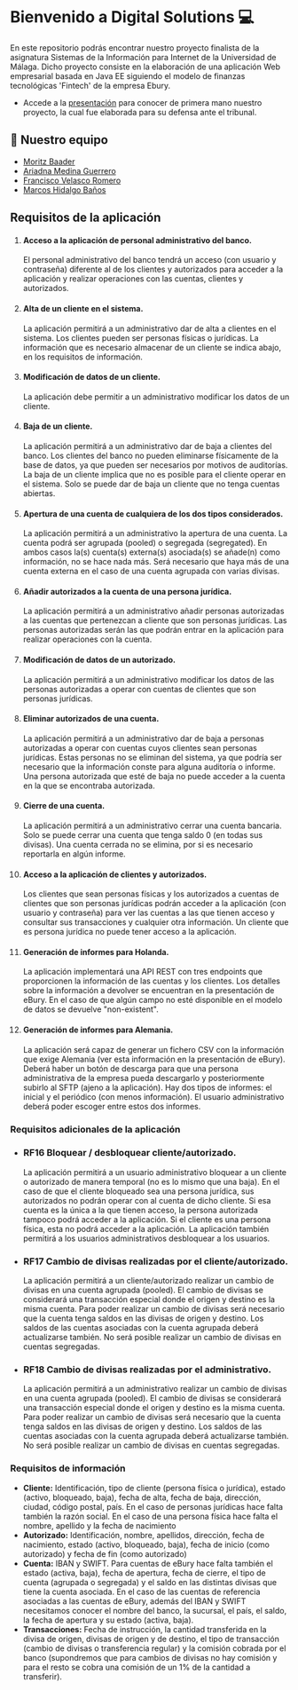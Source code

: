 # Bienvenido a Digital Solutions :computer: 
En este repositorio podrás encontrar nuestro proyecto finalista de la asignatura Sistemas de la Información para Internet de la Universidad de Málaga. Dicho proyecto consiste en la elaboración de una aplicación Web empresarial basada en Java EE siguiendo el modelo de finanzas tecnológicas 'Fintech' de la empresa Ebury.
- Accede a la [presentación](https://github.com/MoritzB112/Digital-Solutions/blob/main/Presentation%20Slides/Slides%20Digital%20Solutions.pdf) para conocer de primera mano nuestro proyecto, la cual fue elaborada para su defensa ante el tribunal.

## 📌 Nuestro equipo
- [Moritz Baader](https://github.com/MoritzB112)
- [Ariadna Medina Guerrero](https://github.com/Ariadna-Medina)
- [Francisco Velasco Romero](https://github.com/franVR10)
- [Marcos Hidalgo Baños](https://github.com/MarkosHB)

## Requisitos de la aplicación
1)	#### **Acceso a la aplicación de personal administrativo del banco.** <br> 
      El personal administrativo del banco tendrá un acceso (con usuario y contraseña) diferente al de los clientes y autorizados para acceder a la aplicación y realizar operaciones con las cuentas, clientes y autorizados.
2)	#### **Alta de un cliente en el sistema.** <br> 
      La aplicación permitirá a un administrativo dar de alta a clientes en el sistema. Los clientes pueden ser personas físicas o jurídicas. La información que es necesario almacenar de un cliente se indica abajo, en los requisitos de información.
3)	#### **Modificación de datos de un cliente.** <br> 
      La aplicación debe permitir a un administrativo modificar los datos de un cliente.
4)	#### **Baja de un cliente.** <br> 
      La aplicación permitirá a un administrativo dar de baja a clientes del banco. Los clientes del banco no pueden eliminarse físicamente de la base de datos, ya que pueden ser necesarios por motivos de auditorías. La baja de un cliente implica que no es posible para el cliente operar en el sistema. Solo se puede dar de baja un cliente que no tenga cuentas abiertas.
5)	#### **Apertura de una cuenta de cualquiera de los dos tipos considerados.** <br> 
      La aplicación permitirá a un administrativo la apertura de una cuenta. La cuenta podrá ser agrupada (pooled) o segregada (segregated). En ambos casos la(s) cuenta(s) externa(s) asociada(s) se añade(n) como información, no se hace nada más. Será necesario que haya más de una cuenta externa en el caso de una cuenta agrupada con varias divisas.
6)	#### **Añadir autorizados a la cuenta de una persona jurídica.** <br> 
      La aplicación permitirá a un administrativo añadir personas autorizadas a las cuentas que pertenezcan a cliente que son personas jurídicas. Las personas autorizadas serán las que podrán entrar en la aplicación para realizar operaciones con la cuenta.
7)	#### **Modificación de datos de un autorizado.** <br> 
      La aplicación permitirá a un administrativo modificar los datos de las personas autorizadas a operar con cuentas de clientes que son personas jurídicas.
8)	#### **Eliminar autorizados de una cuenta.** <br>
      La aplicación permitirá a un administrativo dar de baja a personas autorizadas a operar con cuentas cuyos clientes sean personas jurídicas. Estas personas no se eliminan del sistema, ya que podría ser necesario que la información conste para alguna auditoría o informe. Una persona autorizada que esté de baja no puede acceder a la cuenta en la que se encontraba autorizada.
9)	#### **Cierre de una cuenta.** <br>
      La aplicación permitirá a un administrativo cerrar una cuenta bancaria. Solo se puede cerrar una cuenta que tenga saldo 0 (en todas sus divisas). Una cuenta cerrada no se elimina, por si es necesario reportarla en algún informe.
10)	#### **Acceso a la aplicación de clientes y autorizados.** <br>
      Los clientes que sean personas físicas y los autorizados a cuentas de clientes que son personas jurídicas podrán acceder a la aplicación (con usuario y contraseña) para ver las cuentas a las que tienen acceso y consultar sus transacciones y cualquier otra información. Un cliente que es persona jurídica no puede tener acceso a la aplicación.
11)	#### **Generación de informes para Holanda.** <br>
      La aplicación implementará una API REST con tres endpoints que proporcionen la información de las cuentas y los clientes. Los detalles sobre la información a devolver se encuentran en la presentación de eBury. En el caso de que algún campo no esté disponible en el modelo de datos se devuelve "non-existent".
12)	#### **Generación de informes para Alemania.** <br>
      La aplicación será capaz de generar un fichero CSV con la información que exige Alemania (ver esta información en la presentación de eBury). Deberá haber un botón de descarga para que una persona administrativa de la empresa pueda descargarlo y posteriormente subirlo al SFTP (ajeno a la aplicación). Hay dos tipos de informes: el inicial y el periódico (con menos información). El usuario administrativo deberá poder escoger entre estos dos informes.

### Requisitos adicionales de la aplicación
-  ### **RF16	Bloquear / desbloquear cliente/autorizado.** <br>
      La aplicación permitirá a un usuario administrativo bloquear a un cliente o autorizado de manera temporal (no es lo mismo que una baja). En el caso de que el cliente bloqueado sea una persona jurídica, sus autorizados no podrán operar con al cuenta de dicho cliente. Si esa cuenta es la única a la que tienen acceso, la persona autorizada tampoco podrá acceder a la aplicación. Si el cliente es una persona física, esta no podrá acceder a la aplicación. La aplicación también permitirá a los usuarios administrativos desbloquear a los usuarios.
-  ### **RF17	Cambio de divisas realizadas por el cliente/autorizado.** <br>
      La aplicación permitirá a un cliente/autorizado realizar un cambio de divisas en una cuenta agrupada (pooled). El cambio de divisas se considerará una transacción especial donde el origen y destino es la misma cuenta. Para poder realizar un cambio de divisas será necesario que la cuenta tenga saldos en las divisas de origen y destino. Los saldos de las cuentas asociadas con la cuenta agrupada deberá actualizarse también. No será posible realizar un cambio de divisas en cuentas segregadas.
-  ### **RF18	Cambio de divisas realizadas por el administrativo.** <br>
      La aplicación permitirá a un administrativo realizar un cambio de divisas en una cuenta agrupada (pooled). El cambio de divisas se considerará una transacción especial donde el origen y destino es la misma cuenta. Para poder realizar un cambio de divisas será necesario que la cuenta tenga saldos en las divisas de origen y destino. Los saldos de las cuentas asociadas con la cuenta agrupada deberá actualizarse también. No será posible realizar un cambio de divisas en cuentas segregadas.


### Requisitos de información
- **Cliente:**	Identificación, tipo de cliente (persona física o jurídica), estado (activo, bloqueado, baja), fecha de alta, fecha de baja, dirección, ciudad, código postal, país. En el caso de personas jurídicas hace falta también la razón social. En el caso de una persona física hace falta el nombre, apellido y la fecha de nacimiento
- **Autorizado:**	Identificación, nombre, apellidos, dirección, fecha de nacimiento, estado (activo, bloqueado, baja), fecha de inicio (como autorizado) y fecha de fin (como autorizado)
- **Cuenta:**	IBAN y SWIFT. Para cuentas de eBury hace falta también el estado (activa, baja), fecha de apertura, fecha de cierre, el tipo de cuenta (agrupada o segregada) y el saldo en las distintas divisas que tiene la cuenta asociada. En el caso de las cuentas de referencia asociadas a las cuentas de eBury, además del IBAN y SWIFT necesitamos conocer el nombre del banco, la sucursal, el país, el saldo, la fecha de apertura y su estado (activa, baja).
- **Transacciones:**	Fecha de instrucción, la cantidad transferida en la divisa de origen, divisas de origen y de destino, el tipo de transacción (cambio de divisas o transferencia regular) y la comisión cobrada por el banco (supondremos que para cambios de divisas no hay comisión y para el resto se cobra una comisión de un 1% de la cantidad a transferir).

